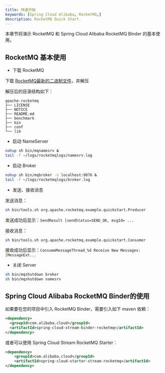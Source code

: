 ```yaml
---
title: 快速开始
keywords: [Spring Cloud Alibaba, RocketMQ,]
description: RocketMQ Quick Start.
---
```


本章节将演示 RocketMQ 和 Spring Cloud Alibaba RocketMQ Binder 的基本使用。

## RocketMQ 基本使用

* 下载 RocketMQ

下载 [RocketMQ最新的二进制文件](https://www.apache.org/dyn/closer.cgi?path=rocketmq/4.3.2/rocketmq-all-4.3.2-bin-release.zip)，并解压

解压后的目录结构如下：

```
apache-rocketmq
├── LICENSE
├── NOTICE
├── README.md
├── benchmark
├── bin
├── conf
└── lib
```

* 启动 NameServer

```bash
nohup sh bin/mqnamesrv &
tail -f ~/logs/rocketmqlogs/namesrv.log
```

* 启动 Broker

```bash
nohup sh bin/mqbroker -n localhost:9876 &
tail -f ~/logs/rocketmqlogs/broker.log
```

* 发送、接收消息

发送消息：

```bash
sh bin/tools.sh org.apache.rocketmq.example.quickstart.Producer
```

发送成功后显示：`SendResult [sendStatus=SEND_OK, msgId= ...`

接收消息：

```bash
sh bin/tools.sh org.apache.rocketmq.example.quickstart.Consumer
```

接收成功后显示：`ConsumeMessageThread_%d Receive New Messages: [MessageExt...`

* 关闭 Server

```bash
sh bin/mqshutdown broker
sh bin/mqshutdown namesrv
```
## Spring Cloud Alibaba RocketMQ Binder的使用

如果要在您的项目中引入 RocketMQ Binder，需要引入如下 maven 依赖：

```xml
<dependency>
  <groupId>com.alibaba.cloud</groupId>
  <artifactId>spring-cloud-stream-binder-rocketmq</artifactId>
</dependency>
```

或者可以使用 Spring Cloud Stream RocketMQ Starter：

```xml
<dependency>
    <groupId>com.alibaba.cloud</groupId>
    <artifactId>spring-cloud-starter-stream-rocketmq</artifactId>
</dependency>
```